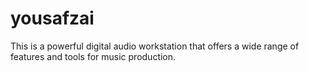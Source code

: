 # yousafzai
This is a powerful digital audio workstation that offers a wide range of features and tools for music production. 
